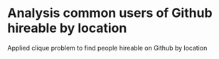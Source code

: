 # Analysis common users of Github hireable by location
Applied clique problem to find people hireable on Github by location
